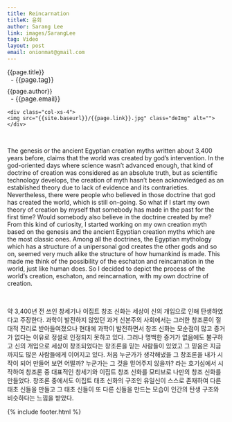 ```yaml
---
title: Reincarnation
titleK: 윤회
author: Sarang Lee
link: images/SarangLee
tag: Video
layout: post
email: onionmat@gmail.com
---	
```


<div class="container">

<div class="deDep">
{{page.title}}<br>
<p style="font-size:15px; margin:0px; padding:0px 0px 0px 8px; margin:0px 0px 8px 0px;">- {{page.tag}}</p>
{{page.author}}<br>
<p style="font-size:15px; margin:0px; padding:0px 0px 0px 8px;">- {{page.email}}</p>
</div>


<div class="row" class="imgcolor">
	
	<div class="col-xs-4">
	<img src="{{site.baseurl}}/{{page.link}}.jpg" class="deImg" alt=""></div>
	
</div>
<br>

<div class="det lato">



The genesis or the ancient Egyptian creation myths written about 3,400 years before, claims that the world was created by god’s intervention. In the god-oriented days where science wasn’t advanced enough, that kind of doctrine of creation was considered as an absolute truth, but as scientific technology develops, the creation of myth hasn’t been acknowledged as an established theory due to lack of evidence and its contrarieties. Nevertheless, there were people who believed in those doctrine that god has created the world, which is still on-going. So what if I start my own theory of creation by myself that somebody has made in the past for the first time? Would somebody also believe in the doctrine created by me? From this kind of curiosity, I started working on my own creation myth based on the genesis and the ancient Egyptian creation myths which are the most classic ones. Among all the doctrines, the Egyptian mythology which has a structure of a unipersonal god creates the other gods and so on, seemed very much alike the structure of how humankind is made. This made me think of the possibility of the eschaton and reincarnation in the world, just like human does. So I decided to depict the process of the world’s creation, eschaton, and reincarnation, with my own doctrine of creation.
 


</div>

<br>

<div class="noto">

약 3,400년 전 쓰인 창세기나 이집트 창조 신화는 세상이 신의 개입으로 인해 탄생하였다고 주장한다. 과학이 발전하지 않았던 과거 신본주의 사회에서는 그러한 창조론이 절대적 진리로 받아들여졌으나 현대에 과학이 발전하면서 창조 신화는 모순점이 많고 증거가 없다는 이유로 정설로 인정되지 못하고 있다. 그러나 명백한 증거가 없음에도 불구하고 신의 개입으로 세상이 창조되었다는 창조론을 믿는 사람들이 있었고 그 믿음은 지금까지도 많은 사람들에게 이어지고 있다. 처음 누군가가 생각해냈을 그 창조론을 내가 시작이 되어 만들어 보면 어떨까? 누군가는 그 것을 믿어주지 않을까? 라는 호기심에서 시작하여 창조론 중 대표적인 창세기와 이집트 창조 신화를 모티브로 나만의 창조 신화를 만들었다. 창조론 중에서도 이집트 태초 신화의 구조인 유일신이 스스로 존재하여 다른 태초 신들을 만들고 그 태초 신들이 또 다른 신들을 만드는 모습이 인간의 탄생 구조와 비슷하다는 느낌을 받았다.


</div>


	

</div> 

{% include footer.html %}